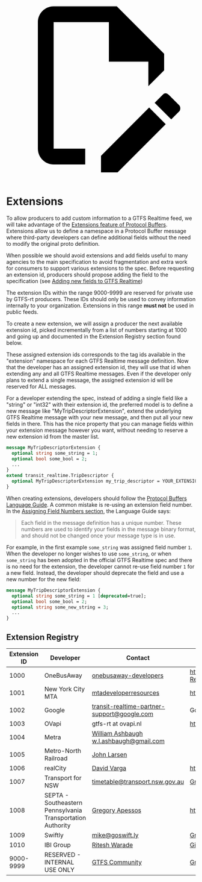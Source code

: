 <a class="pencil-link" href="https://github.com/google/transit/edit/master/gtfs-realtime/CHANGES.md" title="Edit this page" target="_blank">
    <svg class="pencil" xmlns="http://www.w3.org/2000/svg" viewBox="0 0 24 24"><path d="M10 20H6V4h7v5h5v3.1l2-2V8l-6-6H6c-1.1 0-2 .9-2 2v16c0 1.1.9 2 2 2h4v-2m10.2-7c.1 0 .3.1.4.2l1.3 1.3c.2.2.2.6 0 .8l-1 1-2.1-2.1 1-1c.1-.1.2-.2.4-.2m0 3.9L14.1 23H12v-2.1l6.1-6.1 2.1 2.1Z"></path></svg>
  </a>
  
# Extensions
To allow producers to add custom information to a GTFS Realtime feed, we will take advantage of the [Extensions feature of Protocol Buffers](https://developers.google.com/protocol-buffers/docs/proto#extensions). Extensions allow us to define a namespace in a Protocol Buffer message where third-party developers can define additional fields without the need to modify the original proto definition.

When possible we should avoid extensions and add fields useful to many agencies to the main specification to avoid fragmentation and extra work for consumers to support various extensions to the spec.  Before requesting an extension id, producers should propose adding the field to the specification (see [Adding new fields to GTFS Realtime](../process))

The extension IDs within the range 9000-9999 are reserved for private use by GTFS-rt producers. These IDs should only be used to convey information internally to your organization. Extensions in this range **must not** be used in public feeds. 

To create a new extension, we will assign a producer the next available extension id, picked incrementally from a list of numbers starting at 1000 and going up and documented in the Extension Registry section found below.

These assigned extension ids corresponds to the tag ids available in the "extension" namespace for each GTFS Realtime message definition. Now that the developer has an assigned extension id, they will use that id when extending any and all GTFS Realtime messages. Even if the developer only plans to extend a single message, the assigned extension id will be reserved for ALL messages.

For a developer extending the spec, instead of adding a single field like a "string" or "int32" with their extension id, the preferred model is to define a new message like "MyTripDescriptorExtension", extend the underlying GTFS Realtime message with your new message, and then put all your new fields in there. This has the nice property that you can manage fields within your extension message however you want, without needing to reserve a new extension id from the master list.

```protobuf
message MyTripDescriptorExtension {
  optional string some_string = 1;
  optional bool some_bool = 2;
  ...
}
extend transit_realtime.TripDescriptor {
  optional MyTripDescriptorExtension my_trip_descriptor = YOUR_EXTENSION_ID;
}
```

When creating extensions, developers should follow the [Protocol Buffers Language Guide](https://developers.google.com/protocol-buffers/docs/proto). A common mistake is re-using an extension field number. In the [Assigning Field Numbers section](https://developers.google.com/protocol-buffers/docs/proto#assigning-field-numbers), the Language Guide says:

> Each field in the message definition has a unique number. These numbers are used to identify your fields in the message binary format, and should not be changed once your message type is in use.

For example, in the first example `some_string` was assigned field number `1`. When the developer no longer wishes to use `some_string`, or when `some_string` has been adopted in the official GTFS Realtime spec and there is no need for the extension, the developer cannot re-use field number `1` for a new field. Instead, the developer should deprecate the field and use a new number for the new field:
```protobuf
message MyTripDescriptorExtension {
  optional string some_string = 1 [deprecated=true];
  optional bool some_bool = 2;
  optional string some_new_string = 3;
  ...
}
```

## Extension Registry

|Extension ID|Developer|Contact|Details|
|------------|---------|-------|-------|
|1000|OneBusAway|[onebusaway-developers](https://groups.google.com/group/onebusaway-developers)|https://github.com/OneBusAway/onebusaway/wiki/GTFS-Realtime-Resources|
|1001|New York City MTA|[mtadeveloperresources](https://groups.google.com/group/mtadeveloperresources)|https://mta.info/developers/|
|1002|Google|[transit-realtime-partner-support@google.com](mailto:transit-realtime-partner-support@google.com)|Google Maps Live Transit Updates|
|1003|OVapi|gtfs-rt at ovapi.nl|https://gtfs.ovapi.nl|
|1004|Metra|[William Ashbaugh <w.l.ashbaugh@gmail.com>](mailto:w.l.ashbaugh@gmail.com)|
|1005|Metro-North Railroad|[John Larsen](mailto:mnrappdev@mnr.org)|
|1006|realCity|[David Varga](mailto:transit@realcity.io)|https://realcity.io|
|1007|Transport for NSW|[timetable@transport.nsw.gov.au](mailto:timetable@transport.nsw.gov.au)|[Group discussion](https://groups.google.com/forum/#!msg/gtfs-realtime/WYwIs4Hd_E0/PbkMnELUAwAJ)|
|1008|SEPTA - Southeastern Pennsylvania Transportation Authority|[Gregory Apessos](mailto:GApessos@septa.org)|https://github.com/septadev|
|1009|Swiftly|[mike@goswift.ly](mailto:mike@goswift.ly)|[Group Discussion](https://groups.google.com/forum/#!msg/gtfs-realtime/mmnZV6L-2ls/wVWdknhLBwAJ)|
|1010|IBI Group|[Ritesh Warade](mailto:transitrealtime@ibigroup.com)|[GitHub proposal for new timestamps in Service Alerts](https://github.com/google/transit/pull/134)|
|9000-9999|RESERVED - INTERNAL USE ONLY|[GTFS Community](https://groups.google.com/forum/#!forum/gtfs-realtime)|[Group discussion](https://github.com/google/transit/pull/178/)|
